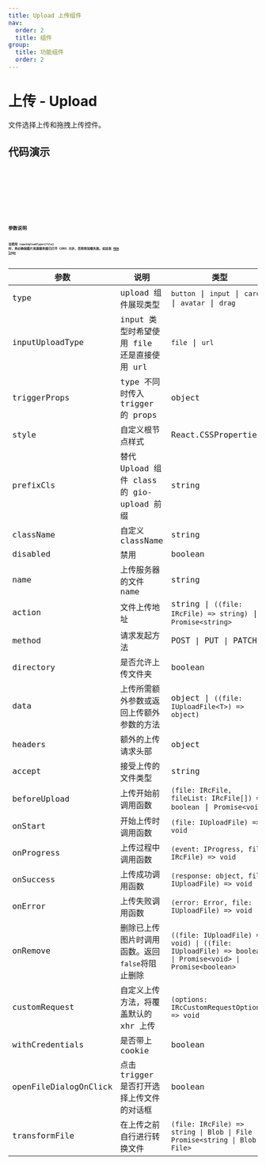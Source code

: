 ```yaml
---
title: Upload 上传组件
nav:
  order: 2
  title: 组件
group:
  title: 功能组件
  order: 2
---
```


# 上传 - Upload

文件选择上传和拖拽上传控件。

## 代码演示

<code src='./demos/button.tsx' title='按钮上传' desc='默认 Button 形式的上传组件'/>

<code src='./demos/input.tsx' title='输入 url 回车上传' desc='输入 url 按回车上传。默认只会在 `onSuccess prop` 中返回带有 `dataUrl=url` 的对象。如果需要输入 url 回车后返回文件对象，那么组要设置`inputUploadType` 为 `file`'/>

<code src='./demos/card.tsx' title='小卡片图片' desc='方形小卡片图片类型上传组件'/>

<code src='./demos/avatar.tsx' title='头像上传' desc='头像类型上传组件'/>

<code src='./demos/drag.tsx' title='点击或拖拽上传' desc='点击或拖拽上传'/>

## 参数说明

**当使用 `inputUploadType={file}` 时，务必确保图片来源服务器已打开 CORS 允许，否则将加载失败。如这张 [MDN logo](https://cdn.glitch.com/4c9ebeb9-8b9a-4adc-ad0a-238d9ae00bb5%2Fmdn_logo-only_color.svg?1535749917189)**

| 参数                  | 说明                                             | 类型                                                                                                     | 默认值                             |
| --------------------- | ------------------------------------------------ | -------------------------------------------------------------------------------------------------------- | ---------------------------------- |
| type                  | upload 组件展现类型                              | `button` \| `input` \| `card` \| `avatar` \| `drag`                                                      | `button`                           |
| inputUploadType       | input 类型时希望使用 file 还是直接使用 url       | `file` \| `url`                                                                                          | `url`                              |
| triggerProps          | type 不同时传入 trigger 的 props                 | object                                                                                                   | -                                  |
| style                 | 自定义根节点样式                                 | React.CSSProperties                                                                                      | -                                  |
| prefixCls             | 替代 Upload 组件 class 的 gio-upload 前缀        | string                                                                                                   | -                                  |
| className             | 自定义 className                                 | string                                                                                                   | -                                  |
| disabled              | 禁用                                             | boolean                                                                                                  | false                              |
| name                  | 上传服务器的文件 name                            | string                                                                                                   | -                                  |
| action                | 文件上传地址                                     | string \| `((file: IRcFile) => string)` \| `Promise<string>`                                             | -                                  |
| method                | 请求发起方法                                     | POST \| PUT \| PATCH                                                                                     | POST                               |
| directory             | 是否允许上传文件夹                               | boolean                                                                                                  | false                              |
| data                  | 上传所需额外参数或返回上传额外参数的方法         | object \| `((file: IUploadFile<T>) => object)`                                                           | -                                  |
| headers               | 额外的上传请求头部                               | object                                                                                                   | -                                  |
| accept                | 接受上传的文件类型                               | string                                                                                                   | -                                  |
| beforeUpload          | 上传开始前调用函数                               | `(file: IRcFile, fileList: IRcFile[]) => boolean` \| `Promise<void>`                                     | -                                  |
| onStart               | 开始上传时调用函数                               | `(file: IUploadFile) => void`                                                                            | -                                  |
| onProgress            | 上传过程中调用函数                               | `(event: IProgress, file: IRcFile) => void`                                                              | -                                  |
| onSuccess             | 上传成功调用函数                                 | `(response: object, file: IUploadFile) => void`                                                          | -                                  |
| onError               | 上传失败调用函数                                 | `(error: Error, file: IUploadFile) => void`                                                              | -                                  |
| onRemove              | 删除已上传图片时调用函数。返回 `false`将阻止删除 | `((file: IUploadFile) => void) \| ((file: IUploadFile) => boolean) \| Promise<void> \| Promise<boolean>` | -                                  |
| customRequest         | 自定义上传方法，将覆盖默认的 xhr 上传            | `(options: IRcCustomRequestOptions) => void`                                                             | -                                  |
| withCredentials       | 是否带上 cookie                                  | boolean                                                                                                  | false                              |
| openFileDialogOnClick | 点击 trigger 是否打开选择上传文件的对话框        | boolean                                                                                                  | true （type=input 时默认为 false） |
| transformFile         | 在上传之前自行进行转换文件                       | `(file: IRcFile) => string \| Blob \| File \| Promise<string \| Blob \| File>`                           | -                                  |
